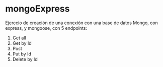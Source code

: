 # mongoExpress

Ejerccio de creación de una conexión con una base de datos Mongo, con express, y mongoose, con 5 endpoints:
  1. Get all
  2. Get by Id
  3. Post
  4. Put by Id
  5. Delete by Id
